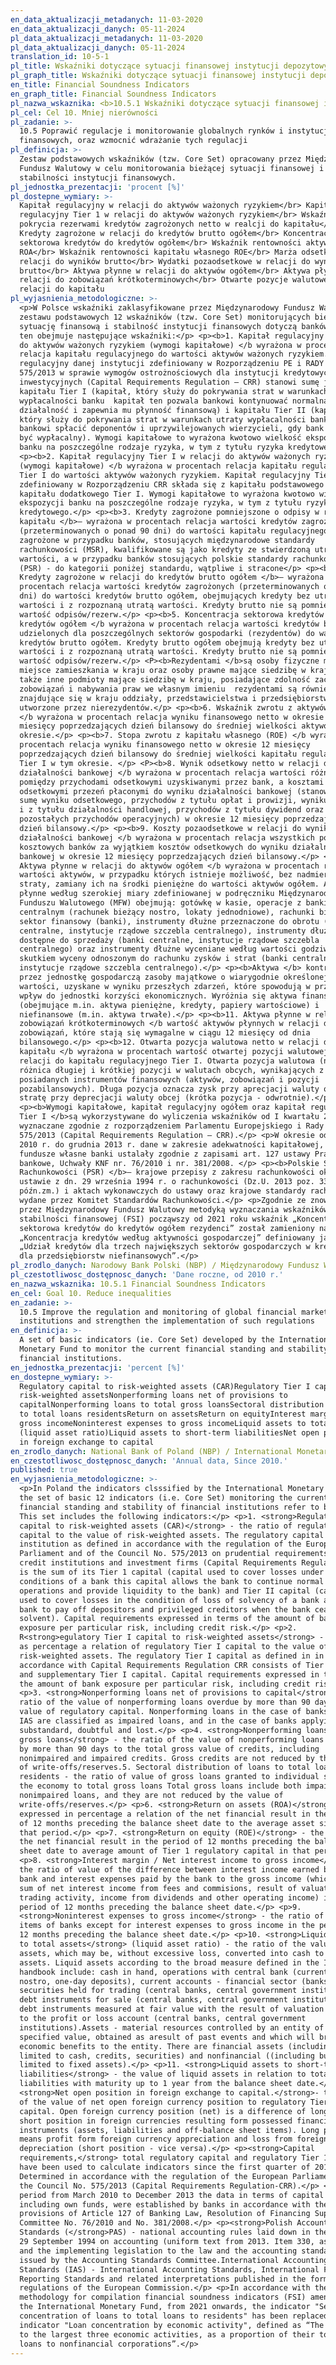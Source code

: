 ```yaml
---
en_data_aktualizacji_metadanych: 11-03-2020
en_data_aktualizacji_danych: 05-11-2024
pl_data_aktualizacji_metadanych: 11-03-2020
pl_data_aktualizacji_danych: 05-11-2024
translation_id: 10-5-1
pl_title: Wskaźniki dotyczące sytuacji finansowej instytucji depozytowych
pl_graph_title: Wskaźniki dotyczące sytuacji finansowej instytucji depozytowych
en_title: Financial Soundness Indicators
en_graph_title: Financial Soundness Indicators
pl_nazwa_wskaznika: <b>10.5.1 Wskaźniki dotyczące sytuacji finansowej instytucji depozytowych</b>
pl_cel: Cel 10. Mniej nierówności
pl_zadanie: >-
  10.5 Poprawić regulacje i monitorowanie globalnych rynków i instytucji
  finansowych, oraz wzmocnić wdrażanie tych regulacji
pl_definicja: >-
  Zestaw podstawowych wskaźników (tzw. Core Set) opracowany przez Międzynarodowy
  Fundusz Walutowy w celu monitorowania bieżącej sytuacji finansowej i
  stabilności instytucji finansowych.
pl_jednostka_prezentacji: 'procent [%]'
pl_dostepne_wymiary: >-
  Kapitał regulacyjny w relacji do aktywów ważonych ryzykiem</br> Kapitał
  regulacyjny Tier 1 w relacji do aktywów ważonych ryzykiem</br> Wskaźnik
  pokrycia rezerwami kredytów zagrożonych netto w realcji do kapitału</br>
  Kredyty zagrożone w relacji do kredytów brutto ogółem</br> Koncentracja
  sektorowa kredytów do kredytów ogółem</br> Wskaźnik rentowności aktywów
  ROA</br> Wskaźnik rentowności kapitału własnego ROE</br> Marża odsetkowa w
  relacji do wyników brutto</br> Wydatki pozaodsetkowe w relacji do wyników
  brutto</br> Aktywa płynne w relacji do aktywów ogółem</br> Aktywa płynne w
  relacji do zobowiązań krótkoterminowych</br> Otwarte pozycje walutowe netto w
  relacji do kapitału
pl_wyjasnienia_metodologiczne: >-
  <p>W Polsce wskaźniki zaklasyfikowane przez Międzynarodowy Fundusz Walutowy do
  zestawu podstawowych 12 wskaźników (tzw. Core Set) monitorujących bieżącą
  sytuację finansową i stabilność instytucji finansowych dotyczą banków. Zestaw
  ten obejmuje następujące wskaźniki:</p> <p><b>1. Kapitał regulacyjny w relacji
  do aktywów ważonych ryzykiem (wymogi kapitałowe) </b wyrażona w procentach
  relacja kapitału regulacyjnego do wartości aktywów ważonych ryzykiem. Kapitał
  regulacyjny danej instytucji zdefiniowany w Rozporządzeniu PE i RADY UE nr
  575/2013 w sprawie wymogów ostrożnościowych dla instytucji kredytowych i firm
  inwestycyjnych (Capital Requirements Regulation – CRR) stanowi sumę jej
  kapitału Tier I (kapitał, który służy do pokrywania strat w warunkach
  wypłacalności banku  kapitał ten pozwala bankowi kontynuować normalną
  działalność i zapewnia mu płynność finansową) i kapitału Tier II (kapitał,
  który służy do pokrywania strat w warunkach utraty wypłacalności banku pozwala
  bankowi spłacić deponentów i uprzywilejowanych wierzycieli, gdy bank przestał
  być wypłacalny). Wymogi kapitałowe to wyrażona kwotowo wielkość ekspozycji
  banku na poszczególne rodzaje ryzyka, w tym z tytułu ryzyka kredytowego.</p>
  <p><b>2. Kapitał regulacyjny Tier I w relacji do aktywów ważonych ryzykiem
  (wymogi kapitałowe) </b wyrażona w procentach relacja kapitału regulacyjnego
  Tier I do wartości aktywów ważonych ryzykiem. Kapitał regulacyjny Tier I
  zdefiniowany w Rozporządzeniu CRR składa się z kapitału podstawowego Tier I i
  kapitału dodatkowego Tier I. Wymogi kapitałowe to wyrażona kwotowo wielkość
  ekspozycji banku na poszczególne rodzaje ryzyka, w tym z tytułu ryzyka
  kredytowego.</p> <p><b>3. Kredyty zagrożone pomniejszone o odpisy w relacji do
  kapitału </b>– wyrażona w procentach relacja wartości kredytów zagrożonych
  (przeterminowanych o ponad 90 dni) do wartości kapitału regulacyjnego. Kredyty
  zagrożone w przypadku banków, stosujących międzynarodowe standardy
  rachunkowości (MSR), kwalifikowane są jako kredyty ze stwierdzoną utratą
  wartości, a w przypadku banków stosujących polskie standardy rachunkowości
  (PSR) - do kategorii poniżej standardu, wątpliwe i stracone</p> <p><b>4.
  Kredyty zagrożone w relacji do kredytów brutto ogółem </b>– wyrażona w
  procentach relacja wartości kredytów zagrożonych (przeterminowanych o ponad 90
  dni) do wartości kredytów brutto ogółem, obejmujących kredyty bez utraty
  wartości i z rozpoznaną utratą wartości. Kredyty brutto nie są pomniejszone o
  wartość odpisów/rezerw.</p> <p><b>5. Koncentracja sektorowa kredytów do
  kredytów ogółem </b wyrażona w procentach relacja wartości kredytów brutto
  udzielonych dla poszczególnych sektorów gospodarki (rezydentów) do wartości
  kredytów brutto ogółem. Kredyty brutto ogółem obejmują kredyty bez utraty
  wartości i z rozpoznaną utratą wartości. Kredyty brutto nie są pomniejszone o
  wartość odpisów/rezerw.</p> <P><b>Rezydentami </b>są osoby fizyczne mające
  miejsce zamieszkania w kraju oraz osoby prawne mające siedzibę w kraju, a
  także inne podmioty mające siedzibę w kraju, posiadające zdolność zaciągania
  zobowiązań i nabywania praw we własnym imieniu  rezydentami są również
  znajdujące się w kraju oddziały, przedstawicielstwa i przedsiębiorstwa
  utworzone przez nierezydentów.</p> <p><b>6. Wskaźnik zwrotu z aktywów (ROA)
  </b wyrażona w procentach relacja wyniku finansowego netto w okresie 12
  miesięcy poprzedzających dzień bilansowy do średniej wielkości aktywów w tym
  okresie.</p> <p><b>7. Stopa zwrotu z kapitału własnego (ROE) </b wyrażona w
  procentach relacja wyniku finansowego netto w okresie 12 miesięcy
  poprzedzających dzień bilansowy do średniej wielkości kapitału regulacyjnego
  Tier I w tym okresie. </p> <P><b>8. Wynik odsetkowy netto w relacji do wyniku
  działalności bankowej </b wyrażona w procentach relacja wartości różnicy
  pomiędzy przychodami odsetkowymi uzyskiwanymi przez bank, a kosztami
  odsetkowymi przezeń płaconymi do wyniku działalności bankowej (stanowiącego
  sumę wyniku odsetkowego, przychodów z tytułu opłat i prowizji, wyniku z wyceny
  i z tytułu działalności handlowej, przychodów z tytułu dywidend oraz
  pozostałych przychodów operacyjnych) w okresie 12 miesięcy poprzedzających
  dzień bilansowy.</p> <p><b>9. Koszty pozaodsetkowe w relacji do wyniku
  działalności bankowej </b wyrażona w procentach relacja wszystkich pozycji
  kosztowych banków za wyjątkiem kosztów odsetkowych do wyniku działalności
  bankowej w okresie 12 miesięcy poprzedzających dzień bilansowy.</p> <p><b>10.
  Aktywa płynne w relacji do aktywów ogółem </b wyrażona w procentach relacja
  wartości aktywów, w przypadku których istnieje możliwość, bez nadmiernej
  straty, zamiany ich na środki pieniężne do wartości aktywów ogółem. Aktywa
  płynne według szerokiej miary zdefiniowanej w podręczniku Międzynarodowego
  Funduszu Walutowego (MFW) obejmują: gotówkę w kasie, operacje z bankiem
  centralnym (rachunek bieżący nostro, lokaty jednodniowe), rachunki bieżące -
  sektor finansowy (banki), instrumenty dłużne przeznaczone do obrotu (banki
  centralne, instytucje rządowe szczebla centralnego), instrumenty dłużne
  dostępne do sprzedaży (banki centralne, instytucje rządowe szczebla
  centralnego) oraz instrumenty dłużne wyceniane według wartości godziwej ze
  skutkiem wyceny odnoszonym do rachunku zysków i strat (banki centralne,
  instytucje rządowe szczebla centralnego).</p> <p><b>Aktywa </b> kontrolowane
  przez jednostkę gospodarczą zasoby majątkowe o wiarygodnie określonej
  wartości, uzyskane w wyniku przeszłych zdarzeń, które spowodują w przyszłości
  wpływ do jednostki korzyści ekonomicznych. Wyróżnia się aktywa finansowe
  (obejmujące m.in. aktywa pieniężne, kredyty, papiery wartościowe) i
  niefinansowe (m.in. aktywa trwałe).</p> <p><b>11. Aktywa płynne w relacji do
  zobowiązań krótkoterminowych </b wartość aktywów płynnych w relacji do ogółu
  zobowiązań, które stają się wymagalne w ciągu 12 miesięcy od dnia
  bilansowego.</p> <p><b>12. Otwarta pozycja walutowa netto w relacji do
  kapitału </b wyrażona w procentach wartość otwartej pozycji walutowej netto w
  relacji do kapitału regulacyjnego Tier I. Otwarta pozycja walutowa (netto) to
  różnica długiej i krótkiej pozycji w walutach obcych, wynikających z
  posiadanych instrumentów finansowych (aktywów, zobowiązań i pozycji
  pozabilansowych). Długa pozycja oznacza zysk przy aprecjacji waluty obcej i
  stratę przy deprecjacji waluty obcej (krótka pozycja - odwrotnie).</p>
  <p><b>Wymogi kapitałowe, kapitał regulacyjny ogółem oraz kapitał regulacyjny
  Tier I </b>są wykorzystywane do wyliczenia wskaźników od I kwartału 2014 r.,
  wyznaczane zgodnie z rozporządzeniem Parlamentu Europejskiego i Rady nr
  575/2013 (Capital Requirements Regulation – CRR).</p> <p>W okresie od marca
  2010 r. do grudnia 2013 r. dane w zakresie adekwatności kapitałowej, w tym
  fundusze własne banki ustalały zgodnie z zapisami art. 127 ustawy Prawo
  bankowe, Uchwały KNF nr. 76/2010 i nr. 381/2008. </p> <p><b>Polskie Standardy
  Rachunkowości (PSR) </b>– krajowe przepisy z zakresu rachunkowości określone w
  ustawie z dn. 29 września 1994 r. o rachunkowości (Dz.U. 2013 poz. 330, z
  późn.zm.) i aktach wykonawczych do ustawy oraz krajowe standardy rachunkowości
  wydane przez Komitet Standardów Rachunkowości.</p> <p>Zgodnie ze znowelizowaną
  przez Międzynarodowy Fundusz Walutowy metodyką wyznaczania wskaźników
  stabilności finansowej (FSI) począwszy od 2021 roku wskaźnik „Koncentracja
  sektorowa kredytów do kredytów ogółem rezydenci” został zamieniony na wskaźnik
  „Koncentracja kredytów według aktywności gospodarczej” definiowany jako
  „Udział kredytów dla trzech największych sektorów gospodarczych w kredytach
  dla przedsiębiorstw niefinansowych”.</p>
pl_zrodlo_danych: Narodowy Bank Polski (NBP) / Międzynarodowy Fundusz Walutowy (MFW)
pl_czestotliwosc_dostępnosc_danych: 'Dane roczne, od 2010 r.'
en_nazwa_wskaznika: 10.5.1 Financial Soundness Indicators
en_cel: Goal 10. Reduce inequalities
en_zadanie: >-
  10.5 Improve the regulation and monitoring of global financial markets and
  institutions and strengthen the implementation of such regulations
en_definicja: >-
  A set of basic indicators (ie. Core Set) developed by the International
  Monetary Fund to monitor the current financial standing and stability of
  financial institutions.
en_jednostka_prezentacji: 'percent [%]'
en_dostepne_wymiary: >-
  Regulatory capital to risk-weighted assets (CAR)Regulatory Tier I capital to
  risk-weighted assetsNonperforming loans net of provisions to
  capitalNonperforming loans to total gross loansSectoral distribution of loans
  to total loans residentsReturn on assetsReturn on equityInterest margin to
  gross incomeNoninterest expenses to gross incomeLiquid assets to total assets
  (liquid asset ratio)Liquid assets to short-term liabilitiesNet open position
  in foreign exchange to capital
en_zrodlo_danych: National Bank of Poland (NBP) / International Monetary Fund (IMF)
en_czestotliwosc_dostępnosc_danych: 'Annual data, Since 2010.'
published: true
en_wyjasnienia_metodologiczne: >-
  <p>In Poland the indicators clsssified by the International Monetary Fund into
  the set of basic 12 indicators (i.e. Core Set) monitoring the current
  financial standing and stability of financial institutions refer to banks.
  This set includes the following indicators:</p> <p>1. <strong>Regulatory
  capital to risk-weighted assets (CAR)</strong> - the ratio of regulatory
  capital to the value of risk-weighted assets. The regulatory capital of an
  institution as defined in accordance with the regulation of the European
  Parliament and of the Council No. 575/2013 on prudential requirements for
  credit institutions and investment firms (Capital Requirements Regulation-CRR)
  is the sum of its Tier 1 capital (capital used to cover losses under solvency
  conditions of a bank this capital allows the bank to continue normal
  operations and provide liquidity to the bank) and Tier II capital (capital
  used to cover losses in the condition of loss of solvency of a bank allows the
  bank to pay off depositors and privileged creditors when the bank ceases to be
  solvent). Capital requirements expressed in terms of the amount of bank
  exposure per particular risk, including credit risk.</p> <p>2.
  R<strong>egulatory Tier I capital to risk-weighted assets</strong> - expressed
  as percentage a relation of regulatory Tier I capital to the value of
  risk-weighted assets. The regulatory Tier I capital as defined in in
  accordance with Capital Requirements Regulation CRR consists of Tier 1 capital
  and supplementary Tier I capital. Capital requirements expressed in terms of
  the amount of bank exposure per particular risk, including credit risk.</p>
  <p>3. <strong>Nonperforming loans net of provisions to capital</strong> -the
  ratio of the value of nonperforming loans overdue by more than 90 days to the
  value of regulatory capital. Nonperforming loans in the case of banks using
  IAS are classified as impaired loans, and in the case of banks applying PAS -
  substandard, doubtful and lost.</p> <p>4. <strong>Nonperforming loans to total
  gross loans</strong> - the ratio of the value of nonperforming loans overdue
  by more than 90 days to the total gross value of credits, including
  nonimpaired and impaired credits. Gross credits are not reduced by the value
  of write-offs/reserves.5. Sectoral distribution of loans to total loans:
  residents - the ratio of value of gross loans granted to individual sectors of
  the economy to total gross loans Total gross loans include both impaired and
  nonimpaired loans, and they are not reduced by the value of
  write-offs/reserves.</p> <p>6. <strong>Return on assets (ROA)</strong> -
  expressed in percentage a relation of the net financial result in the period
  of 12 months preceding the balance sheet date to the average asset size in
  that period.</p> <p>7. <strong>Return on equity (ROE)</strong> - the ratio of
  the net financial result in the period of 12 months preceding the balance
  sheet date to average amount of Tier 1 regulatory capital in that period.</p>
  <p>8. <strong>Interest margin / Net interest income to gross income</strong> -
  the ratio of value of the difference between interest income earned by the
  bank and interest expenses paid by the bank to the gross income (which is the
  sum of net interest income from fees and commisions, result of valuation
  trading activity, income from dividends and other operating income) in the
  period of 12 months preceding the balance sheet date.</p> <p>9.
  <strong>Noninterest expenses to gross income</strong> - the ratio of all cost
  items of banks except for interest expenses to gross income in the period of
  12 months preceding the balance sheet date.</p> <p>10. <strong>Liquid assets
  to total assets</strong> (liquid asset ratio) - the ratio of the value of
  assets, which may be, without excessive loss, converted into cash to total
  assets. Liquid assets according to the broad measure defined in the IMF
  handbook include: cash in hand, operations with central bank (current account
  nostro, one-day deposits), current accounts - financial sector (banks), debt
  securities held for trading (central banks, central government institutions)
  debt instruments for sale (central banks, central government institutions) and
  debt instruments measured at fair value with the result of valuation related
  to the profit or loss account (central banks, central government
  institutions).Assets - material resources controlled by an entity of credibly
  specified value, obtained as aresult of past events and which will bring
  economic benefits to the entity. There are financial assets (including but not
  limited to cash, credits, securities) and nonfinancial ((including but not
  limited to fixed assets).</p> <p>11. <strong>Liquid assets to short-term
  liabilities</strong> - the value of liquid assets in relation to total
  liabilities with maturity up to 1 year from the balance sheet date.</p> <p>12.
  <strong>Net open position in foreign exchange to capital.</strong>- the ration
  of the value of net open foreign currency position to regulatory Tier I
  capital. Open foreign currency position (net) is a difference of long and
  short position in foreign currencies resulting form possessed financial
  instruments (assets, liabilities and off-balance sheet items). Long position
  means profit form foreign currency appreciation and loss from foreign currency
  depreciation (short position - vice versa).</p> <p><strong>Capital
  requirements,</strong> total regulatory capital and regulatory Tier 1 capital
  have been used to calculate indicators since the first quarter of 2014.
  Determined in accordance with the regulation of the European Parliament and of
  the Council No. 575/2013 (Capital Requirements Regulation-CRR).</p> <p>In the
  period from March 2010 to December 2013 the data in terms of capital adequacy,
  including own funds, were established by banks in accordance with the
  provisions of Article 127 of Banking Law, Resolution of Financing Supervision
  Committee No. 76/2010 and No. 381/2008.</p> <p><strong>Polish Accounting
  Standards (</strong>PAS) - national accounting rules laid down in the Act of
  29 September 1994 on accounting (uniform text from 2013. Item 330, as amended)
  and the implementing legislation to the law and the accounting standards
  issued by the Accounting Standards Committee.International Accounting
  Standards (IAS) - International Accounting Standards, International Financial
  Reporting Standards and related interpretations published in the form of
  regulations of the European Commission.</p> <p>In accordance with the
  methodology for compilation financial soundness indicators (FSI) amended by
  the International Monetary Fund, from 2021 onwards, the indicator "Sector
  concentration of loans to total loans to residents" has been replaced by the
  indicator "Loan concentration by economic activity", defined as “The lending
  to the largest three economic activities, as a proportion of their total gross
  loans to nonfinancial corporations”.</p>
---
```


